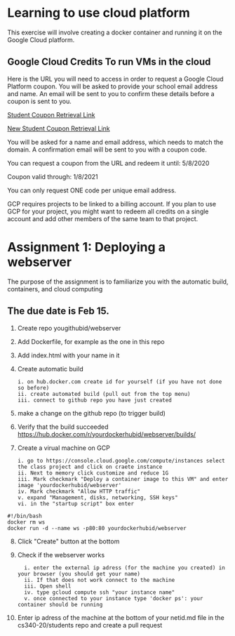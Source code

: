 # Learning to use cloud platform

This exercise will involve creating a docker container and running it on the Google Cloud 
platform. 


## Google Cloud Credits To run VMs in the cloud

Here is the URL you will need to access in order to request a Google Cloud Platform coupon. 
You will be asked to provide your school email address and name. 
An email will be sent to you to confirm these details before a coupon is sent to you.


[Student Coupon Retrieval Link](https://google.secure.force.com/GCPEDU?cid=wkablVi4ye8beTcVSjzdiH6MmoNQS0RQLO%2B5YWiZ5yzuuPIiCcdZqqX8jFZpaeNk)

[New Student Coupon Retrieval Link](https://google.secure.force.com/GCPEDU?cid=6UK0SVDHVgFQhMNdwnvSzPD%2FUxkqG96OL3od9Enf8%2FAJtVZIkPatzhH4ass%2FPEjQ)

You will be asked for a name and email address, which needs to match the domain. A confirmation email will be sent to you with a coupon code.

You can request a coupon from the URL and redeem it until: 5/8/2020

Coupon valid through: 1/8/2021

You can only request ONE code per unique email address.

GCP requires projects to be linked to a billing account. If you plan to use GCP for your project, you might want to redeem all credits on a single account and add other members of the same team to that project. 

# Assignment 1: Deploying a webserver 

The purpose of the assignment is to familiarize you with the automatic build, containers, and cloud computing

## The due date is Feb 15.

1. Create repo yougithubid/webserver
2. Add Dockerfile, for example as the one in this repo
3. Add index.html with your name in it
4. Create automatic build

       i. on hub.docker.com create id for yourself (if you have not done so before)
       ii. create automated build (pull out from the top menu)
       iii. connect to github repo you have just created
5. make a change on the github repo (to trigger build)
6. Verify that the build succeeded https://hub.docker.com/r/yourdockerhubid/webserver/builds/
7. Create a virual machine on GCP

       i. go to https://console.cloud.google.com/compute/instances select the class project and click on craete instance
       ii. Next to memory click customize and reduce 1G
       iii. Mark checkmark "Deploy a container image to this VM" and enter image 'yourdockerhubid/webserver'
       iv. Mark checkmark "Allow HTTP traffic"
       v. expand "Management, disks, networking, SSH keys"
       vi. in the "startup script" box enter    
```    
#!/bin/bash
docker rm ws
docker run -d --name ws -p80:80 yourdockerhubid/webserver
```
8. Click "Create" button at the bottom
9. Check if the webserver works
       
         i. enter the external ip adress (for the machine you created) in your browser (you should get your name)
         ii. If that does not work connect to the machine
         iii. Open shell
         iv. type gcloud compute ssh "your instance name"
         v. once connected to your instance type 'docker ps': your container should be running
10. Enter ip adress of the machine at the bottom of your netid.md file in the cs340-20/students repo and create a pull request
         
